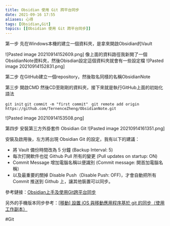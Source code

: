 ```yaml
---
title: Obsidian 使用 Git 跨平台同步
date: 2021-09-16 17:55
aliases: 心得 
tags: [Obsidian,Git]
topics: [[Obsidian 使用 Git 跨平台同步]]
---
```


第一步
先在Windows本機的建立一個資料夾，是拿來開啟Obsidian的Vault

![Pasted image 20210914152609.png]
像上面的資料路徑我新開了一個 ObsidianNote資料夾，然後Obisdian設定這個資料夾就會有一些設定檔
![Pasted image 20210914152831.png]

第二步
在GitHub建立一個repository，然後取名同樣的名稱ObsidianNote

第三步
開啟CMD 然後CD至剛剛的資料夾，接下來就是執行GitHub上面的初始化語法

``` git init ```
``git commit -m "first commit" ``
``git remote add origin https://github.com/TernenceZheng/ObsidianNote.git``

![Pasted image 20210914153508.png]


第四步
安裝第三方外掛套件 Obsidian Git
![Pasted image 20210914161351.png]

安裝及啟用後，左方將出現 Obsidian Git 的設定，我有以下的建議：

- 將 Vault 備份時間改為 5 分鐘 (Backup Interval: 5)
- 每次打開軟件也從 Github Pull 所有的變更 (Pull updates on startup: ON)
- Commit Message 增加電腦名稱以便識別 (Commit message: 開首加電腦名稱）
- 以及最重要的關掉 Disable Push（Disable Push: OFF)，才會自動把所有 Commit 推送到 Github 上，讓其他裝置可以同步。





參考鏈接：[Obsidian上手及使用Git跨平台同步](https://notes.desktopofsamuel.com/posts/Obsidian%E4%B8%8A%E6%89%8B%E5%8F%8A%E4%BD%BF%E7%94%A8Git%E8%B7%A8%E5%B9%B3%E5%8F%B0%E5%90%8C%E6%AD%A5/)

另外的手機版本同步參考：[[移動] 設置 iOS 與移動應用程序基於 git 的同步（使用工作副本）](https://forum.obsidian.md/t/mobile-setting-up-ios-git-based-syncing-with-mobile-app-using-working-copy/16499)

#Git 